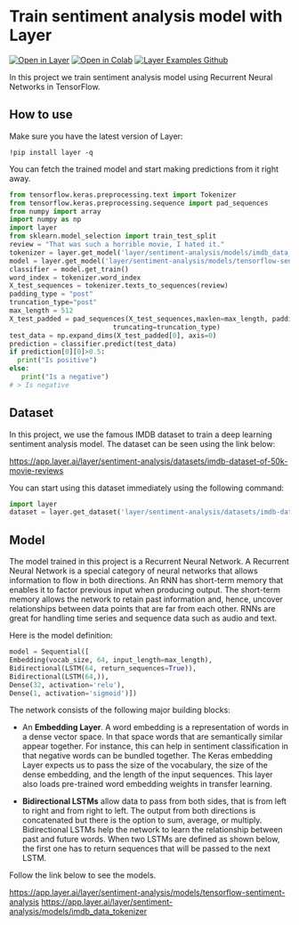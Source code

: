 # Train sentiment analysis model with Layer

[![Open in Layer](https://app.layer.ai/assets/badge.svg)](https://app.layer.ai/layer/sentiment-analysis) [![Open in Colab](https://colab.research.google.com/assets/colab-badge.svg)](https://colab.research.google.com/github/layerai/examples/blob/main/sentiment-analysis/sentiment_analysis.ipynb) [![Layer Examples Github](https://badgen.net/badge/icon/github?icon=github&label)](https://github.com/layerai/examples/tree/main/sentiment-analysis)

In this project we train sentiment analysis model using Recurrent Neural Networks in TensorFlow. 
## How to use

Make sure you have the latest version of Layer:
```
!pip install layer -q
```

You can fetch the trained model and start making predictions from it right away. 
```python
from tensorflow.keras.preprocessing.text import Tokenizer
from tensorflow.keras.preprocessing.sequence import pad_sequences
from numpy import array
import numpy as np
import layer
from sklearn.model_selection import train_test_split
review = "That was such a horrible movie, I hated it."
tokenizer = layer.get_model('layer/sentiment-analysis/models/imdb_data_tokenizer').get_train()
model = layer.get_model('layer/sentiment-analysis/models/tensorflow-sentiment-analysis')
classifier = model.get_train()
word_index = tokenizer.word_index
X_test_sequences = tokenizer.texts_to_sequences(review)
padding_type = "post"
truncation_type="post"
max_length = 512
X_test_padded = pad_sequences(X_test_sequences,maxlen=max_length, padding=padding_type,
                          truncating=truncation_type)
test_data = np.expand_dims(X_test_padded[0], axis=0)
prediction = classifier.predict(test_data)
if prediction[0][0]>0.5:
  print("Is positive")
else:
   print("Is a negative")
# > Is negative
```
## Dataset
In this project, we use the famous IMDB dataset to train a deep learning sentiment analysis model. 
The dataset can be seen using the link below: 

https://app.layer.ai/layer/sentiment-analysis/datasets/imdb-dataset-of-50k-movie-reviews

You can start using this dataset immediately using the following command: 
```python
import layer
dataset = layer.get_dataset('layer/sentiment-analysis/datasets/imdb-dataset-of-50k-movie-reviews').to_pandas()


```
## Model
The model trained in this project is a Recurrent Neural Network. A Recurrent Neural Network is a special category of neural
networks that allows information to flow in both directions. An RNN has short-term memory that enables it to factor previous 
input when producing output. The short-term memory allows the network to retain past information and, hence, uncover
relationships between data points that are far from each other. RNNs are great for handling time series and sequence data such as audio and text.

Here is the model definition: 
```python
model = Sequential([
Embedding(vocab_size, 64, input_length=max_length),
Bidirectional(LSTM(64, return_sequences=True)),
Bidirectional(LSTM(64,)),
Dense(32, activation='relu'),
Dense(1, activation='sigmoid')])
```
The network consists of the following major building blocks:

- An **Embedding Layer**. A word embedding is a representation of words in a dense vector space. 
  In that space words that are semantically similar appear together. For instance, this can help in sentiment 
  classification in that negative words can be bundled together. The Keras embedding Layer expects us to pass the size of the vocabulary, the size of the dense embedding, and the length 
of the input sequences. This layer also loads pre-trained word embedding weights in transfer learning.


- **Bidirectional LSTMs** allow data to pass from both sides, that is from left to right and from right to left. 
  The output from both directions is concatenated but there is the option to sum, average, or multiply. 
  Bidirectional LSTMs help the network to learn the relationship between past and future words.  When two LSTMs are defined as shown below, the first one has to return sequences that will be passed to the next LSTM.

Follow the link below to see the models. 
  
https://app.layer.ai/layer/sentiment-analysis/models/tensorflow-sentiment-analysis
https://app.layer.ai/layer/sentiment-analysis/models/imdb_data_tokenizer